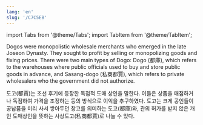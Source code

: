```yaml
---
lang: 'en'
slug: '/C7C5EB'
---
```


import Tabs from '@theme/Tabs';
import TabItem from '@theme/TabItem';

<Tabs groupId='lang' queryString>
<TabItem value='en' label='English 🇺🇸' lang='en-US' default>
<div lang='en-US'>

Dogos were monopolistic wholesale merchants who emerged in the late Joseon Dynasty. They sought to profit by selling or monopolizing goods and fixing prices. There were two main types of Dogo: Dogo (都庫), which refers to the warehouses where public officials used to buy and store public goods in advance, and Sasang-dogo (私商都賈), which refers to private wholesalers who the government did not authorize.

</div>
</TabItem>
<TabItem value='ko' label='한국어 🇰🇷' lang='ko-KR'>
<div lang='ko-KR'>

도고(都賈)는 조선 후기에 등장한 독점적 도매 상인을 말한다. 이들은 상품을 매점하거나 독점하여 가격을 조정하는 등의 방식으로 이익을 추구하였다. 도고는 크게 공인들이 공납품을 미리 사서 쌓아두던 창고를 의미하는 도고(都庫)와, 관의 허가를 받지 않은 개인 도매상인을 뜻하는 사상도고(私商都賈)로 나눌 수 있다.

</div>
</TabItem>
</Tabs>
